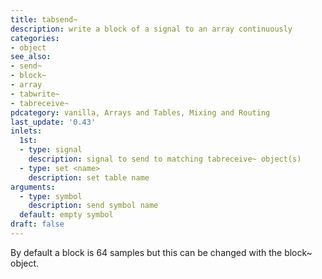 ```yaml
---
title: tabsend~
description: write a block of a signal to an array continuously
categories:
- object
see_also:
- send~
- block~
- array
- tabwrite~
- tabreceive~
pdcategory: vanilla, Arrays and Tables, Mixing and Routing
last_update: '0.43'
inlets:
  1st:
  - type: signal
    description: signal to send to matching tabreceive~ object(s)
  - type: set <name>
    description: set table name
arguments:
  - type: symbol
    description: send symbol name 
  default: empty symbol
draft: false
---
```

By default a block is 64 samples but this can be changed with the block~ object.
